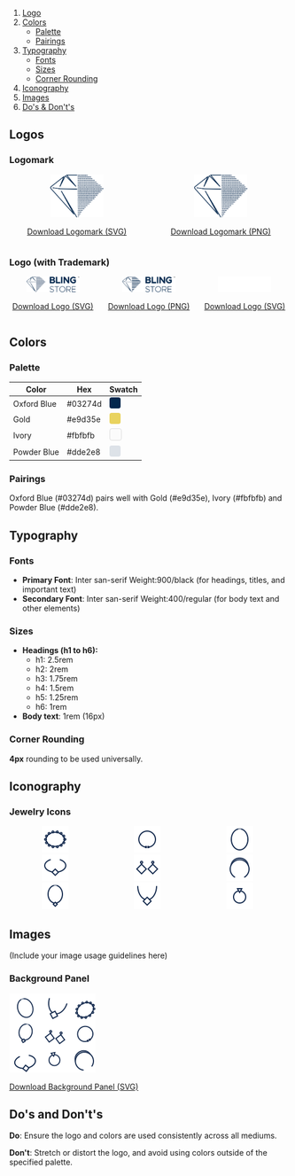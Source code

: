 1. [Logo](#logo)
2. [Colors](#colors)
   * [Palette](#palette)
   * [Pairings](#pairings)
3. [Typography](#typography)
   * [Fonts](#fonts)
   * [Sizes](#sizes)
   * [Corner Rounding](#corner-rounding)
6. [Iconography](#iconography)
7. [Images](#images)
8. [Do's & Don't's](#dos-and-donts)

## Logos

### Logomark

<div style="display: flex; gap: 16px; align-items: center;">

<div style="text-align: center; flex: 1;">
  <img src="/assets/logo/Bling.svg" alt="Bling Store Logomark" style="max-width: 96px; max-height: 96px;">
  <p><a href="/assets/logo/Bling.svg">Download Logomark (SVG)</a></p>
</div>

<div style="text-align: center; flex: 1;">
  <img src="/assets/logo/Bling.png" alt="Bling Store Logomark" style="max-width: 96px; max-height: 96px;">
  <p><a href="/assets/logo/Bling.png">Download Logomark (PNG)</a></p>
</div>

</div>

### Logo (with Trademark)

<div style="display: flex; gap: 16px; align-items: center;">

<div style="text-align: center; flex: 1;">
  <img src="/assets/logo/logo_tm.svg" alt="Bling Store Logo" style="max-width: 96px; max-height: 96px;">
  <p><a href="/assets/logo/logo_tm.svg">Download Logo (SVG)</a></p>
</div>

<div style="text-align: center; flex: 1;">
  <img src="/assets/logo/logo_tm.png" alt="Bling Store Logo" style="max-width: 96px; max-height: 96px;">
  <p><a href="/assets/logo/logo_tm.png">Download Logo (PNG)</a></p>
</div>

<div style="text-align: center; flex: 1;">
  <img src="/assets/logo/logo_tm_white.svg" alt="Bling Store Logo White" style="max-width: 96px; max-height: 96px; background-color: #000000;">
  <p><a href="/assets/logo/logo_tm_white.svg">Download Logo (SVG)</a></p>
</div>

</div>

## Colors

### Palette

| Color        | Hex     | Swatch                                                                                      |
| ------------ | ------- | ------------------------------------------------------------------------------------------- |
| Oxford Blue  | #03274d | <span style="background-color:#03274d;width:20px;height:20px;display:inline-block;border-radius:4px;"></span> |
| Gold         | #e9d35e | <span style="background-color:#e9d35e;width:20px;height:20px;display:inline-block;border-radius:4px;"></span> |
| Ivory        | #fbfbfb | <span style="background-color:#fbfbfb;width:20px;height:20px;display:inline-block;border-radius:4px;border:1px solid #ddd;"></span> |
| Powder Blue  | #dde2e8 | <span style="background-color:#dde2e8;width:20px;height:20px;display:inline-block;border-radius:4px;"></span> |

### Pairings
Oxford Blue (#03274d) pairs well with Gold (#e9d35e), Ivory (#fbfbfb) and Powder Blue (#dde2e8).

## Typography

### Fonts
- **Primary Font**: Inter san-serif Weight:900/black (for headings, titles, and important text)
- **Secondary Font**: Inter san-serif Weight:400/regular (for body text and other elements)

### Sizes
- **Headings (h1 to h6):**
  - h1: 2.5rem
  - h2: 2rem
  - h3: 1.75rem
  - h4: 1.5rem
  - h5: 1.25rem
  - h6: 1rem
- **Body text**: 1rem (16px)

### Corner Rounding
**4px** rounding to be used universally.

## Iconography

### Jewelry Icons

<div style="display: flex; flex-wrap: wrap;">

<div style="flex-basis: 33%; text-align: center;">
  <a href="/assets/final_iconography/anklet.svg">
  <img src="/assets/final_iconography/anklet.svg" alt="Anklet Icon" style="max-width: 114px; max-height: 114px;">
  </a>
</div>

<div style="flex-basis: 33%; text-align: center;">
  <a href="/assets/final_iconography/bracelet.svg">
  <img src="/assets/final_iconography/bracelet.svg" alt="Bracelet Icon" style="max-width: 114px; max-height: 114px;">
  </a>
</div>

<div style="flex-basis: 33%; text-align: center;">
  <a href="/assets/final_iconography/chain.svg">
  <img src="/assets/final_iconography/chain.svg" alt="Chain Icon" style="max-width: 114px; max-height: 114px;">
  </a>
</div>

<div style="flex-basis: 33%; text-align: center;">
  <a href="/assets/final_iconography/circlet.svg">
  <img src="/assets/final_iconography/circlet.svg" alt="Circlet Icon" style="max-width: 114px; max-height: 114px;">
  </a>
</div>

<div style="flex-basis: 33%; text-align: center;">
  <a href="/assets/final_iconography/earrings.svg">
  <img src="/assets/final_iconography/earrings.svg" alt="Earrings Icon" style="max-width: 114px; max-height: 114px;">
  </a>
</div>

<div style="flex-basis: 33%; text-align: center;">
  <a href="/assets/final_iconography/headband.svg">
  <img src="/assets/final_iconography/headband.svg" alt="Headband Icon" style="max-width: 114px; max-height: 114px;">
  </a>
</div>

<div style="flex-basis: 33%; text-align: center;">
  <a href="/assets/final_iconography/necklace.svg">
  <img src="/assets/final_iconography/necklace.svg" alt="Necklace Icon" style="max-width: 114px; max-height: 114px;">
  </a>
</div>

<div style="flex-basis: 33%; text-align: center;">
  <a href="/assets/final_iconography/pendant.svg">
  <img src="/assets/final_iconography/pendant.svg" alt="Pendant Icon" style="max-width: 114px; max-height: 114px;">
  </a>
</div>

<div style="flex-basis: 33%; text-align: center;">
  <a href="/assets/final_iconography/ring.svg">
  <img src="/assets/final_iconography/ring.svg" alt="Ring Icon" style="max-width: 114px; max-height: 114px;">
  </a>
</div>

</div>

## Images
(Include your image usage guidelines here)

### Background Panel

<img src="/assets/pattern/pattern_tile.svg" alt="Pattern Tile" style="max-width: 240px; max-height: 240px;">

[Download Background Panel (SVG)](/assets/pattern/pattern_tile.svg)

## Do's and Don't's

**Do**: Ensure the logo and colors are used consistently across all mediums.

**Don't**: Stretch or distort the logo, and avoid using colors outside of the specified palette.

